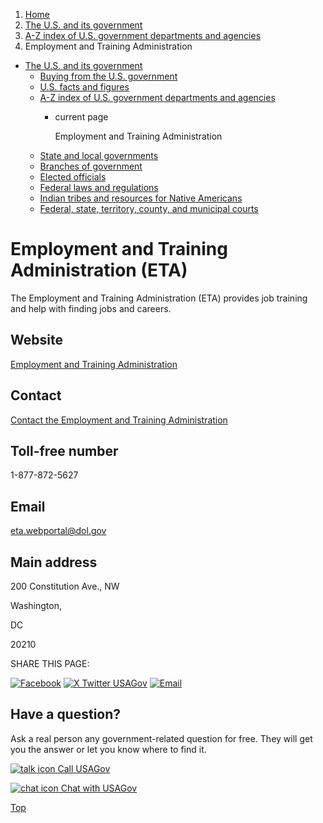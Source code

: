 1. [Home](/)
2. [The U.S. and its government](/about-the-us)
3. [A-Z index of U.S. government departments and agencies](/agency-index)
4. Employment and Training Administration

* [The U.S. and its government](/about-the-us)
  + [Buying from the U.S. government](/buy-from-government)
  + [U.S. facts and figures](/facts-figures)
  + [A-Z index of U.S. government departments and agencies](/agency-index)
    - current page

      Employment and Training Administration
  + [State and local governments](/state-local-governments)
  + [Branches of government](/branches-of-government)
  + [Elected officials](/elected-officials)
  + [Federal laws and regulations](/laws-and-regulations)
  + [Indian tribes and resources for Native Americans](/tribes)
  + [Federal, state, territory, county, and municipal courts](/courts)

Employment and Training Administration
(ETA)
============================================

The Employment and Training Administration (ETA) provides job training and help with finding jobs and careers.

Website
-------

[Employment and Training Administration](https://www.doleta.gov/)

Contact
-------

[Contact the Employment and Training Administration](https://www.dol.gov/agencies/eta/contact)

Toll-free number
----------------

1-877-872-5627

Email
-----

[eta.webportal@dol.gov](mailto:eta.webportal@dol.gov)

Main address
------------

200 Constitution Ave., NW
  

Washington,

DC

20210

SHARE THIS PAGE:

[![Facebook](/themes/custom/usagov/images/social-media-icons/Facebook_Icon.svg)](https://www.facebook.com/sharer/sharer.php?u=https://www.usa.gov/agencies/employment-and-training-administration&v=3)
[![X Twitter USAGov](/themes/custom/usagov/images/social-media-icons/X_Twitter_Icon.svg?version=2)](https://twitter.com/intent/tweet?source=webclient&text=https://www.usa.gov/agencies/employment-and-training-administration)
[![Email](/themes/custom/usagov/images/social-media-icons/Email_Icon.svg?version=2)](mailto:?subject=https://www.usa.gov/agencies/employment-and-training-administration)

Have a question?
----------------

Ask a real person any government-related question for free. They will get you the answer or let you know where to find it.

[![talk icon](/themes/custom/usagov/images/ICONS_talk.png)
Call USAGov](/phone)

[![chat icon](/themes/custom/usagov/images/ICONS_chat.png)
Chat with USAGov](/chat)

[Top](#main-content)